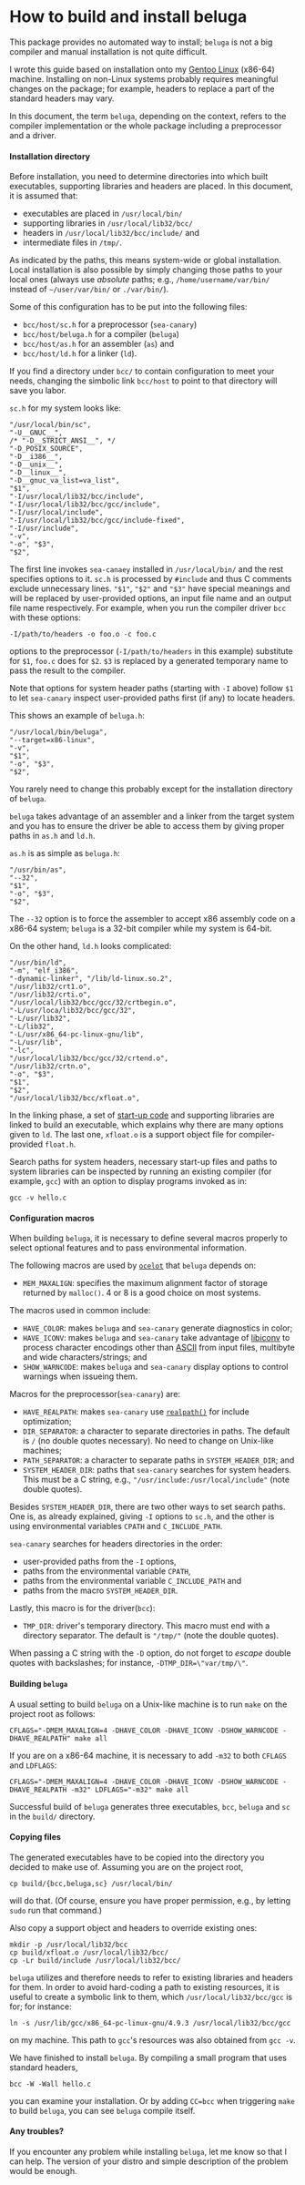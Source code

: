How to build and install beluga
===============================

This package provides no automated way to install; `beluga` is not a big
compiler and manual installation is not quite difficult.

I wrote this guide based on installation onto my
[Gentoo Linux](https://www.gentoo.org) (x86-64) machine. Installing on
non-Linux systems probably requires meaningful changes on the package; for
example, headers to replace a part of the standard headers may vary.

In this document, the term `beluga`, depending on the context, refers to the
compiler implementation or the whole package including a preprocessor and a
driver.


#### Installation directory

Before installation, you need to determine directories into which built
executables, supporting libraries and headers are placed. In this document, it
is assumed that:

- executables are placed in `/usr/local/bin/`
- supporting libraries in `/usr/local/lib32/bcc/`
- headers in `/usr/local/lib32/bcc/include/` and
- intermediate files in `/tmp/`.

As indicated by the paths, this means system-wide or global installation. Local
installation is also possible by simply changing those paths to your local ones
(always use _absolute_ paths; e.g., `/home/username/var/bin/` instead of
`~/user/var/bin/` or `./var/bin/`).

Some of this configuration has to be put into the following files:

- `bcc/host/sc.h` for a preprocessor (`sea-canary`)
- `bcc/host/beluga.h` for a compiler (`beluga`)
- `bcc/host/as.h` for an assembler (`as`) and
- `bcc/host/ld.h` for a linker (`ld`).

If you find a directory under `bcc/` to contain configuration to meet your
needs, changing the simbolic link `bcc/host` to point to that directory will
save you labor.

`sc.h` for my system looks like:

    "/usr/local/bin/sc",
    "-U__GNUC__",
    /* "-D__STRICT_ANSI__", */
    "-D_POSIX_SOURCE",
    "-D__i386__",
    "-D__unix__",
    "-D__linux__",
    "-D__gnuc_va_list=va_list",
    "$1",
    "-I/usr/local/lib32/bcc/include",
    "-I/usr/local/lib32/bcc/gcc/include",
    "-I/usr/local/include",
    "-I/usr/local/lib32/bcc/gcc/include-fixed",
    "-I/usr/include",
    "-v",
    "-o", "$3",
    "$2",

The first line invokes `sea-canaey` installed in `/usr/local/bin/` and the rest
specifies options to it. `sc.h` is processed by `#include` and thus C comments
exclude unnecessary lines. `"$1"`, `"$2"` and `"$3"` have special meanings and
will be replaced by user-provided options, an input file name and an output
file name respectively. For example, when you run the compiler driver `bcc`
with these options:

    -I/path/to/headers -o foo.o -c foo.c

options to the preprocessor (`-I/path/to/headers` in this example) substitute
for `$1`, `foo.c` does for `$2`. `$3` is replaced by a generated temporary name
to pass the result to the compiler.

Note that options for system header paths (starting with `-I` above) follow
`$1` to let `sea-canary` inspect user-provided paths first (if any) to locate
headers.

This shows an example of `beluga.h`:

    "/usr/local/bin/beluga",
    "--target=x86-linux",
    "-v",
    "$1",
    "-o", "$3",
    "$2",

You rarely need to change this probably except for the installation directory
of `beluga`.

`beluga` takes advantage of an assembler and a linker from the target system
and you has to ensure the driver be able to access them by giving proper paths
in `as.h` and `ld.h`.

`as.h` is as simple as `beluga.h`:

    "/usr/bin/as",
    "--32",
    "$1",
    "-o", "$3",
    "$2",

The `--32` option is to force the assembler to accept x86 assembly code on a
x86-64 system; `beluga` is a 32-bit compiler while my system is 64-bit.

On the other hand, `ld.h` looks complicated:

    "/usr/bin/ld",
    "-m", "elf_i386",
    "-dynamic-linker", "/lib/ld-linux.so.2",
    "/usr/lib32/crt1.o",
    "/usr/lib32/crti.o",
    "/usr/local/lib32/bcc/gcc/32/crtbegin.o",
    "-L/usr/loca/lib32/bcc/gcc/32",
    "-L/usr/lib32",
    "-L/lib32",
    "-L/usr/x86_64-pc-linux-gnu/lib",
    "-L/usr/lib",
    "-lc",
    "/usr/local/lib32/bcc/gcc/32/crtend.o",
    "/usr/lib32/crtn.o",
    "-o", "$3",
    "$1",
    "$2",
    "/usr/local/lib32/bcc/xfloat.o",

In the linking phase, a set of
[start-up code](https://en.wikipedia.org/wiki/Crt0) and supporting libraries
are linked to build an executable, which explains why there are many options
given to `ld`. The last one, `xfloat.o` is a support object file for
compiler-provided `float.h`.

Search paths for system headers, necessary start-up files and paths to system
libraries can be inspected by running an existing compiler (for example, `gcc`)
with an option to display programs invoked as in:

    gcc -v hello.c


#### Configuration macros

When building `beluga`, it is necessary to define several macros properly to
select optional features and to pass environmental information.

The following macros are used by [`ocelot`](http://code.woong.org/ocelot/) that
`beluga` depends on:

- `MEM_MAXALIGN`: specifies the maximum alignment factor of storage returned by
  `malloc()`. 4 or 8 is a good choice on most systems.

The macros used in common include:

- `HAVE_COLOR`: makes `beluga` and `sea-canary` generate diagnostics in color;
- `HAVE_ICONV`: makes `beluga` and `sea-canary` take advantage of
  [libiconv](https://www.gnu.org/software/libiconv/) to process character
  encodings other than [ASCII](https://en.wikipedia.org/wiki/ASCII) from input
  files, multibyte and wide characters/strings; and
- `SHOW_WARNCODE`: makes `beluga` and `sea-canary` display options to control
  warnings when issueing them.

Macros for the preprocessor(`sea-canary`) are:

- `HAVE_REALPATH`: makes `sea-canary` use
  [`realpath()`](http://man7.org/linux/man-pages/man3/realpath.3.html) for
  include optimization;
- `DIR_SEPARATOR`: a character to separate directories in paths. The
  default is `/` (no double quotes necessary). No need to change on Unix-like
  machines;
- `PATH_SEPARATOR`: a character to separate paths in `SYSTEM_HEADER_DIR`; and
- `SYSTEM_HEADER_DIR`: paths that `sea-canary` searches for system headers.
  This must be a C string, e.g., `"/usr/include:/usr/local/include"` (note
  double quotes).

Besides `SYSTEM_HEADER_DIR`, there are two other ways to set search paths. One
is, as already explained, giving `-I` options to `sc.h`, and the other is using
environmental variables `CPATH` and `C_INCLUDE_PATH`.

`sea-canary` searches for headers directories in the order:
- user-provided paths from the `-I` options,
- paths from the environmental variable `CPATH`,
- paths from the environmental variable `C_INCLUDE_PATH` and
- paths from the macro `SYSTEM_HEADER_DIR`.

Lastly, this macro is for the driver(`bcc`):

- `TMP_DIR`: driver's temporary directory. This macro must end with a directory
  separator. The default is `"/tmp/"` (note the double quotes).

When passing a C string with the `-D` option, do not forget to _escape_ double
quotes with backslashes; for instance, `-DTMP_DIR=\"var/tmp/\"`.


#### Building `beluga`

A usual setting to build `beluga` on a Unix-like machine is to run `make` on
the project root as follows:

    CFLAGS="-DMEM_MAXALIGN=4 -DHAVE_COLOR -DHAVE_ICONV -DSHOW_WARNCODE -DHAVE_REALPATH" make all

If you are on a x86-64 machine, it is necessary to add `-m32` to both `CFLAGS`
and `LDFLAGS`:

    CFLAGS="-DMEM_MAXALIGN=4 -DHAVE_COLOR -DHAVE_ICONV -DSHOW_WARNCODE -DHAVE_REALPATH -m32" LDFLAGS="-m32" make all

Successful build of `beluga` generates three executables, `bcc`, `beluga` and
`sc` in the `build/` directory.


#### Copying files

The generated executables have to be copied into the directory you decided to
make use of. Assuming you are on the project root,

    cp build/{bcc,beluga,sc} /usr/local/bin/

will do that. (Of course, ensure you have proper permission, e.g., by letting
`sudo` run that command.)

Also copy a support object and headers to override existing ones:

    mkdir -p /usr/local/lib32/bcc
    cp build/xfloat.o /usr/local/lib32/bcc/
    cp -Lr build/include /usr/local/lib32/bcc/

`beluga` utilizes and therefore needs to refer to existing libraries and
headers for them. In order to avoid hard-coding a path to existing resources,
it is useful to create a symbolic link to them, which
`/usr/local/lib32/bcc/gcc` is for; for instance:

    ln -s /usr/lib/gcc/x86_64-pc-linux-gnu/4.9.3 /usr/local/lib32/bcc/gcc

on my machine. This path to `gcc`'s resources was also obtained from `gcc -v`.

We have finished to install `beluga`. By compiling a small program that uses
standard headers,

    bcc -W -Wall hello.c

you can examine your installation. Or by adding `CC=bcc` when triggering `make`
to build `beluga`, you can see `beluga` compile itself.


#### Any troubles?

If you encounter any problem while installing `beluga`, let me know so that I
can help. The version of your distro and simple description of the problem
would be enough.
